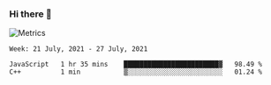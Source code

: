 ### Hi there 👋

![Metrics](https://github.com/radoapx/radoapx/blob/main/github-metrics.svg)

<!--START_SECTION:waka-->
```text
Week: 21 July, 2021 - 27 July, 2021

JavaScript   1 hr 35 mins    ████████████████████████▓   98.49 % 
C++          1 min           ▒░░░░░░░░░░░░░░░░░░░░░░░░   01.24 % 
```
<!--END_SECTION:waka-->

<!--
**radoapx/radoapx** is a ✨ _special_ ✨ repository because its `README.md` (this file) appears on your GitHub profile.

Here are some ideas to get you started:

- 🔭 I’m currently working on ...
- 🌱 I’m currently learning ...
- 👯 I’m looking to collaborate on ...
- 🤔 I’m looking for help with ...
- 💬 Ask me about ...
- 📫 How to reach me: ...
- 😄 Pronouns: ...
- ⚡ Fun fact: ...
-->

